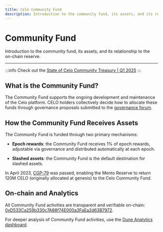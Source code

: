 ```yaml
---
title: Celo Community Fund
description: Introduction to the community fund, its assets, and its relationship to the on-chain reserve.
---
```


# Community Fund

Introduction to the community fund, its assets, and its relationship to the on-chain reserve.

---

:::info
Check out the [State of Celo Community Treasury | Q1 2025](https://forum.celo.org/t/state-of-celo-community-treasury-q1-2025/10573)
:::

## What is the Community Fund?

The Community Fund supports the ongoing development and maintenance of the Celo platform. CELO holders collectively decide how to allocate these funds through governance proposals submitted to the [governance forum](https://forum.celo.org/c/governance/12).

## How the Community Fund Receives Assets

The Community Fund is funded through two primary mechanisms:

- **Epoch rewards**: the Community Fund receives 1% of epoch rewards, adjustable via governance and distributed automatically at each epoch.

- **Slashed assets**: the Community Fund is the default destination for slashed assets.

In April 2023, [CGP-79](https://mondo.celo.org/governance/cgp-79) was passed, enabling the Mento Reserve to return 120M CELO (originally allocated at genesis) to the Celo Community Fund.

## On-chain and Analytics

All Community Fund activities are transparent and verifiable on-chain: [0xD533Ca259b330c7A88f74E000a3FaEa2d63B7972](https://celoscan.io/address/0xD533Ca259b330c7A88f74E000a3FaEa2d63B7972).

For deeper analysis of Community Fund activities, use the [Dune Analytics dashboard](https://dune.com/superchain_eco/celo-community-treasury).
